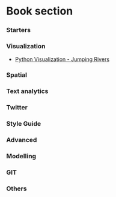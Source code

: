 # Book section

### Starters

### Visualization

* [Python Visualization - Jumping Rivers](https://bookdown.org/jamie/python_visualisation/)

### Spatial

### Text analytics

### Twitter 

### Style Guide

### Advanced 

### Modelling

### GIT

###  Others




